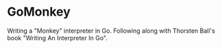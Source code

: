 # GoMonkey
Writing a "Monkey" interpreter in Go. Following along with Thorsten Ball's book "Writing An Interpreter In Go".
